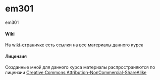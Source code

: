 em301
=====

em301


#### Wiki
На [wiki-страничке](https://github.com/bdemeshev/em301/wiki) есть ссылки на все материалы данного курса



#### Лицензия
Созданные мной для данного курса материалы распространяются по лицензии [Creative Commons Attribution-NonCommercial-ShareAlike](http://creativecommons.org/licenses/by-nc-sa/3.0/deed.ru)

